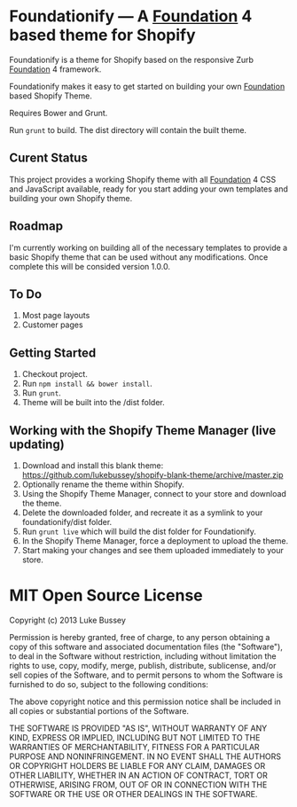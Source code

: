 Foundationify — A [Foundation](http://foundation.zurb.com/) 4 based theme for Shopify
========================================================

Foundationify is a theme for Shopify based on the responsive Zurb [Foundation](http://foundation.zurb.com/) 4 framework.

Foundationify makes it easy to get started on building your own [Foundation](http://foundation.zurb.com/) based Shopify Theme.

Requires Bower and Grunt.

Run `grunt` to build. The dist directory will contain the built theme.

Curent Status
-------------
This project provides a working Shopify theme with all [Foundation](http://foundation.zurb.com/) 4 CSS and JavaScript available, ready for you start adding your own templates and building your own Shopify theme.

Roadmap
-------
I'm currently working on building all of the necessary templates to provide a basic Shopify theme that can be used without 
any modifications. Once complete this will be consided version 1.0.0.

To Do
-----
1. Most page layouts
2. Customer pages

Getting Started
---------------
1. Checkout project.
2. Run `npm install && bower install`.
3. Run `grunt`.
4. Theme will be built into the /dist folder.

Working with the Shopify Theme Manager (live updating)
-------------------------------------------------------
1. Download and install this blank theme: https://github.com/lukebussey/shopify-blank-theme/archive/master.zip
2. Optionally rename the theme within Shopify.
3. Using the Shopify Theme Manager, connect to your store and download the theme.
4. Delete the downloaded folder, and recreate it as a symlink to your foundationify/dist folder.
5. Run `grunt live` which will build the dist folder for Foundationify.
6. In the Shopify Theme Manager, force a deployment to upload the theme.
7. Start making your changes and see them uploaded immediately to your store.

MIT Open Source License
=======================
Copyright (c) 2013 Luke Bussey

Permission is hereby granted, free of charge, to any person obtaining a copy of this software and associated documentation files (the "Software"), to deal in the Software without restriction, including without limitation the rights to use, copy, modify, merge, publish, distribute, sublicense, and/or sell copies of the Software, and to permit persons to whom the Software is furnished to do so, subject to the following conditions:

The above copyright notice and this permission notice shall be included in all copies or substantial portions of the Software.

THE SOFTWARE IS PROVIDED "AS IS", WITHOUT WARRANTY OF ANY KIND, EXPRESS OR IMPLIED, INCLUDING BUT NOT LIMITED TO THE WARRANTIES OF MERCHANTABILITY, FITNESS FOR A PARTICULAR PURPOSE AND NONINFRINGEMENT. IN NO EVENT SHALL THE AUTHORS OR COPYRIGHT HOLDERS BE LIABLE FOR ANY CLAIM, DAMAGES OR OTHER LIABILITY, WHETHER IN AN ACTION OF CONTRACT, TORT OR OTHERWISE, ARISING FROM, OUT OF OR IN CONNECTION WITH THE SOFTWARE OR THE USE OR OTHER DEALINGS IN THE SOFTWARE.
